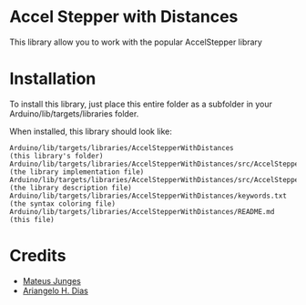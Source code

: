 # Accel Stepper with Distances

This library allow you to work with the popular AccelStepper library

# Installation

To install this library, just place this entire folder as a subfolder in your
Arduino/lib/targets/libraries folder.

When installed, this library should look like:

```text
Arduino/lib/targets/libraries/AccelStepperWithDistances              			  (this library's folder)
Arduino/lib/targets/libraries/AccelStepperWithDistances/src/AccelStepperWithDistances.cpp (the library implementation file)
Arduino/lib/targets/libraries/AccelStepperWithDistances/src/AccelStepperWithDistances.h   (the library description file)
Arduino/lib/targets/libraries/AccelStepperWithDistances/keywords.txt 			  (the syntax coloring file)
Arduino/lib/targets/libraries/AccelStepperWithDistances/README.md   	     	          (this file)
```

# Credits

- [Mateus Junges][me]
- [Ariangelo H. Dias][ariangelo]

[me]: https://twitter.com/mateusjungess
[ariangelo]: https://github.com/ariangelo
